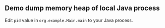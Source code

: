 ## Demo dump memory heap of local Java process

Edit ```pid``` value in ```org.example.Main.main``` to your Java process.